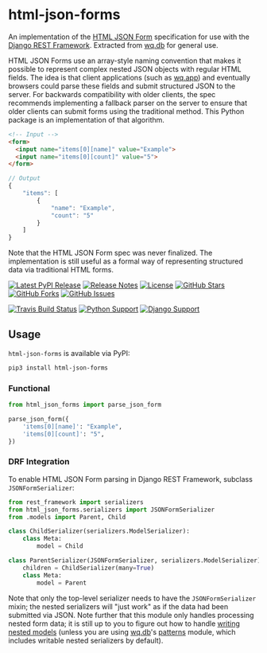 # html-json-forms

An implementation of the [HTML JSON Form] specification for use with the [Django REST Framework].  Extracted from [wq.db] for general use.

HTML JSON Forms use an array-style naming convention that makes it possible to represent complex nested JSON objects with regular HTML fields.  The idea is that client applications (such as [wq.app]) and eventually browsers could parse these fields and submit structured JSON to the server.  For backwards compatibility with older clients, the spec recommends implementing a fallback parser on the server to ensure that older clients can submit forms using the traditional method.  This Python package is an implementation of that algorithm.

```html
<!-- Input -->
<form>
  <input name="items[0][name]" value="Example">
  <input name="items[0][count]" value="5">
</form>
```

```js
// Output
{
    "items": [
        {
            "name": "Example",
            "count": "5"
        }
    ]
}
```

Note that the HTML JSON Form spec was never finalized.  The implementation is still useful as a formal way of representing structured data via traditional HTML forms.

[![Latest PyPI Release](https://img.shields.io/pypi/v/html-json-forms.svg)](https://pypi.python.org/pypi/html-json-forms)
[![Release Notes](https://img.shields.io/github/release/wq/html-json-forms.svg)](https://github.com/wq/html-json-forms/releases)
[![License](https://img.shields.io/pypi/l/html-json-forms.svg)](https://github.com/wq/html-json-forms/blob/master/LICENSE)
[![GitHub Stars](https://img.shields.io/github/stars/wq/html-json-forms.svg)](https://github.com/wq/html-json-forms/stargazers)
[![GitHub Forks](https://img.shields.io/github/forks/wq/html-json-forms.svg)](https://github.com/wq/html-json-forms/network)
[![GitHub Issues](https://img.shields.io/github/issues/wq/html-json-forms.svg)](https://github.com/wq/html-json-forms/issues)

[![Travis Build Status](https://img.shields.io/travis/wq/html-json-forms/master.svg)](https://travis-ci.org/wq/html-json-forms)
[![Python Support](https://img.shields.io/pypi/pyversions/html-json-forms.svg)](https://pypi.python.org/pypi/html-json-forms)
[![Django Support](https://img.shields.io/badge/Django-1.8%2C%201.9-blue.svg)](https://pypi.python.org/pypi/html-json-forms)

## Usage

`html-json-forms` is available via PyPI:

```bash
pip3 install html-json-forms
```

### Functional

```python
from html_json_forms import parse_json_form

parse_json_form({
    'items[0][name]': "Example",
    'items[0][count]': "5",
})
```

### DRF Integration
To enable HTML JSON Form parsing in Django REST Framework, subclass `JSONFormSerializer`:

```python
from rest_framework import serializers
from html_json_forms.serializers import JSONFormSerializer
from .models import Parent, Child

class ChildSerializer(serializers.ModelSerializer):
    class Meta:
        model = Child

class ParentSerializer(JSONFormSerializer, serializers.ModelSerializer):
    children = ChildSerializer(many=True)
    class Meta:
        model = Parent
```

Note that only the top-level serializer needs to have the `JSONFormSerializer` mixin; the nested serializers will "just work" as if the data had been submitted via JSON.  Note further that this module only handles processing nested form data; it is still up to you to figure out how to handle [writing nested models][nested] (unless you are using [wq.db]'s [patterns] module, which includes writable nested serializers by default).

[HTML JSON Form]: https://www.w3.org/TR/html-json-forms/
[Django REST Framework]: http://www.django-rest-framework.org/
[wq.db]: https://wq.io/wq.db
[wq.app]: https://wq.io/wq.app
[nested]: http://www.django-rest-framework.org/api-guide/serializers/#writable-nested-representations
[patterns]: https://wq.io/docs/about-patterns
